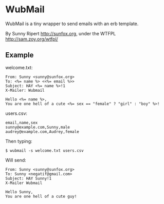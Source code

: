 WubMail
=======

WubMail is a tiny wrapper to send emails with an erb template.

By Sunny Ripert <http://sunfox.org>, under the WTFPL <http://sam.zoy.org/wtfpl/>

Example
-------

welcome.txt:

    From: Sunny <sunny@sunfox.org>
    To: <%= name %> <<%= email %>>
    Subject: HAY <%= name %>!1
    X-Mailer: Wubmail
     
    Hello <%= name %>,
    You are one hell of a cute <%= sex == "female" ? "girl" : "boy" %>!

users.csv:

    email,name,sex
    sunny@example.com,Sunny,male
    audrey@example.com,Audrey,female

Then typing:

    $ wubmail -s welcome.txt users.csv

Will send:

    From: Sunny <sunny@sunfox.org>
    To: Sunny <negatif@gmail.com>
    Subject: HAY Sunny!1
    X-Mailer Wubmail
    
    Hello Sunny,
    You are one hell of a cute guy!



